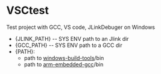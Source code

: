 # VSCtest
Test project with GCC, VS code, JLinkDebuger on Windows

- {JLINK_PATH} -- SYS ENV path to an Jlink dir
- {GCC_PATH} -- SYS ENV path to a GCC dir
- {PATH}:
  - path to [windows-build-tools](https://gnu-mcu-eclipse.github.io/windows-build-tools/)/bin
  - path to [arm-embedded-gcc](https://developer.arm.com/tools-and-software/open-source-software/developer-tools/gnu-toolchain/gnu-rm)/bin
